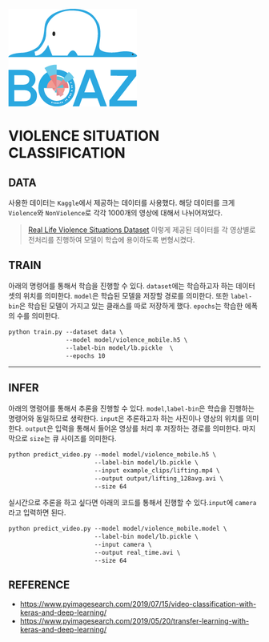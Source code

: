 ![](../img/BOAZ_Logo_NoBG.png)

# VIOLENCE SITUATION CLASSIFICATION

## DATA
사용한 데이터는 `Kaggle`에서 제공하는 데이터를 사용했다. 해당 데이터를 크게 `Violence`와 `NonViolence`로 각각 1000개의 영상에 대해서 나뉘어져있다. 
> [Real Life Violence Situations Dataset](https://www.kaggle.com/mohamedmustafa/real-life-violence-situations-dataset)
이렇게 제공된 데이터를 각 영상별로 전처리를 진행하여 모델이 학습에 용이하도록 변형시켰다.

## TRAIN
아래의 명령어를 통해서 학습을 진행할 수 있다. `dataset`에는 학습하고자 하는 데이터셋의 위치를 의미한다. `model`은 학습된 모델을 저장할 경로를 의미한다. 또한 `label-bin`은 학습된 모델이 가지고 있는 클래스를 따로 저장하게 했다. `epochs`는 학습한 에폭의 수를 의미한다.
```shell
python train.py --dataset data \
                --model model/violence_mobile.h5 \
                --label-bin model/lb.pickle  \
                --epochs 10
```

---

## INFER
아래의 명령어를 통해서 추론을 진행할 수 있다. `model`,`label-bin`은 학습을 진행하는 명령어와 동일하므로 생략한다. `input`은 추론하고자 하는 사진이나 영상의 위치를 의미한다. `output`은 입력을 통해서 들어온 영상를 처리 후 저장하는 경로를 의미한다. 마지막으로 `size`는 큐 사이즈를 의미한다.
```shell
python predict_video.py --model model/violence_mobile.h5 \
                        --label-bin model/lb.pickle \
                        --input example_clips/lifting.mp4 \
                        --output output/lifting_128avg.avi \
                        --size 64
```

실시간으로 추론을 하고 싶다면 아래의 코드를 통해서 진행할 수 있다.`input`에 `camera`라고 입력하면 된다.
```shell
python predict_video.py --model model/violence_mobile.model \
                        --label-bin model/lb.pickle \
                        --input camera \
                        --output real_time.avi \
                        --size 64
```

## REFERENCE
- https://www.pyimagesearch.com/2019/07/15/video-classification-with-keras-and-deep-learning/
- https://www.pyimagesearch.com/2019/05/20/transfer-learning-with-keras-and-deep-learning/
